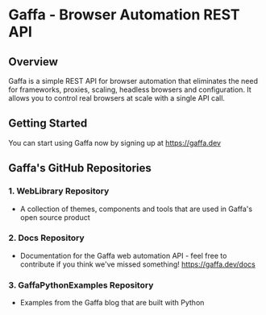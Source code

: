 # Gaffa - Browser Automation REST API

## Overview

Gaffa is a simple REST API for browser automation that eliminates the need for frameworks, proxies, scaling, headless browsers and configuration. It allows you to control real browsers at scale with a single API call.

## Getting Started

You can start using Gaffa now by signing up at https://gaffa.dev

## Gaffa's GitHub Repositories

### 1. **WebLibrary** Repository  
- A collection of themes, components and tools that are used in Gaffa's open source product

### 2. **Docs** Repository
- Documentation for the Gaffa web automation API - feel free to contribute if you think we've missed something! https://gaffa.dev/docs

### 3. **GaffaPythonExamples** Repository
- Examples from the Gaffa blog that are built with Python
